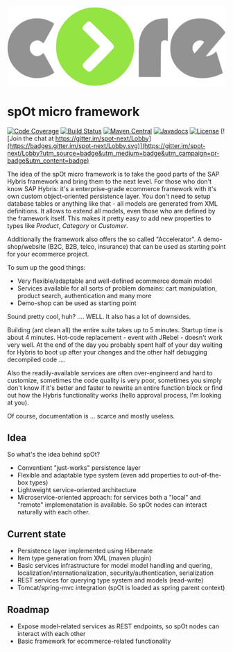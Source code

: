 ![spot-logo](docs/resources/core-next-logo.png)

# spOt micro framework
[![Code Coverage](https://scan.coverity.com/projects/13539/badge.svg)](https://scan.coverity.com/projects/mojo2012-spot-framework) [![Build Status](https://travis-ci.org/spot-next/core-next.svg?branch=develop)](https://travis-ci.org/spot-next/spot-framework) [![Maven Central](https://maven-badges.herokuapp.com/maven-central/io.spot-next/spot-framework/badge.svg)](https://maven-badges.herokuapp.com/maven-central/io.spot-next/spot-framework) [![Javadocs](http://javadoc.io/badge/io.spot-next/spot-core.svg)](http://javadoc.io/doc/io.spot-next/spot-core) [![License](https://img.shields.io/badge/License-Apache%202.0-blue.svg)](https://opensource.org/licenses/Apache-2.0) [![Join the chat at https://gitter.im/spot-next/Lobby](https://badges.gitter.im/spot-next/Lobby.svg)](https://gitter.im/spot-next/Lobby?utm_source=badge&utm_medium=badge&utm_campaign=pr-badge&utm_content=badge)


The idea of the spOt micro framework is to take the good parts of the SAP Hybris framework and bring them to the next level.
For those who don't know SAP Hybris: it's a enterprise-grade ecommerce framework with it's own custom object-oriented persistence layer.
You don't need to setup database tables or anything like that - all models are generated from XML definitions. It allows to extend all models, even those who are defined by the framework itself. This makes it pretty easy to add new properties to types like *Product*, *Category* or *Customer*.

Additionally the framework also offers the so called "Accelerator". A demo-shop/website (B2C, B2B, telco, insurance) that can be used as starting point for your ecommerce project.

To sum up the good things:
* Very flexible/adaptable and well-defined ecommerce domain model
* Services available for all sorts of problem domains: cart manipulation, product search, authentication and many more
* Demo-shop can be used as starting point

Sound pretty cool, huh?
.... WELL. It also has a lot of downsides.

Building (ant clean all) the entire suite takes up to 5 minutes. Startup time is about 4 minutes. Hot-code replacement - event with JRebel - doesn't work very well.
At the end of the day you probably spent half of your day waiting for Hybris to boot up after your changes and the other half debugging decompiled code ....

Also the readily-available services are often over-engineerd and hard to customize, sometimes the code quality is very poor, sometimes you simply don't know if it's better and faster to rewrite an entire function block or find out how the Hybris functionality works (hello approval process, I'm looking at you).

Of course, documentation is ... scarce and mostly useless.

## Idea
So what's the idea behind spOt?

* Conventient "just-works" persistence layer
* Flexible and adaptable type system (even add properties to out-of-the-box types)
* Lightweight service-oriented architecture
* Microservice-oriented approach: for services both a "local" and "remote" implemenatation is available. So spOt nodes can interact naturally with each other.

## Current state
* Persistence layer implemented using Hibernate
* Item type generation from XML (maven plugin)
* Basic services infrastructure for model model handling and quering, localization/internationalization, security/authentication, serialization
* REST services for querying type system and models (read-write)
* Tomcat/spring-mvc integration (spOt is loaded as spring parent context)

## Roadmap
* Expose model-related services as REST endpoints, so spOt nodes can interact with each other
* Basic framework for ecommerce-related functionality
